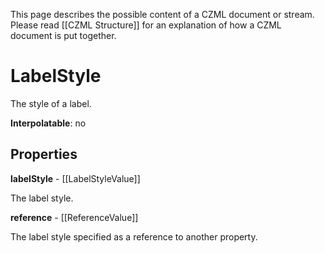 This page describes the possible content of a CZML document or stream. Please read [[CZML Structure]] for an explanation of how a CZML document is put together.

# LabelStyle

The style of a label.

**Interpolatable**: no

## Properties

**labelStyle** - [[LabelStyleValue]]

The label style.


**reference** - [[ReferenceValue]]

The label style specified as a reference to another property.


